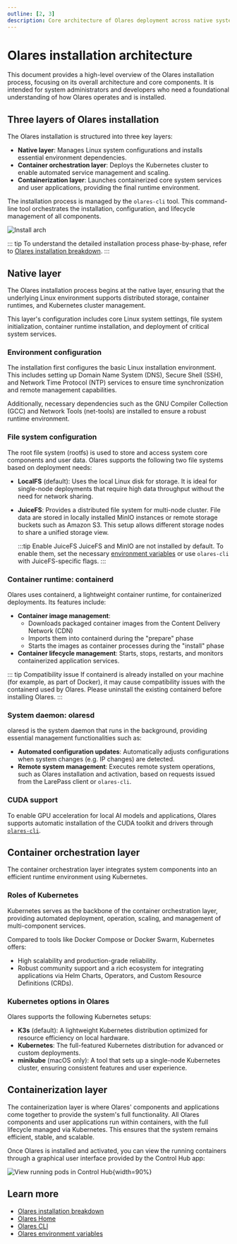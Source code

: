 ```yaml
---
outline: [2, 3]
description: Core architecture of Olares deployment across native system layer, Kubernetes orchestration and containerized services. Technical insights into how Olares layers interact.
---
```

# Olares installation architecture 

This document provides a high-level overview of the Olares installation process, focusing on its overall architecture and core components. It is intended for system administrators and developers who need a foundational understanding of how Olares operates and is installed.

## Three layers of Olares installation
The Olares installation is structured into three key layers:

- **Native layer**: Manages Linux system configurations and installs essential environment dependencies.
- **Container orchestration layer**: Deploys the Kubernetes cluster to enable automated service management and scaling.
- **Containerization layer**: Launches containerized core system services and user applications, providing the final runtime environment.

The installation process is managed by the `olares-cli` tool. This command-line tool orchestrates the installation, configuration, and lifecycle management of all components.

![Install arch](/images/developer/install/olares-install.png)

::: tip
To understand the detailed installation process phase-by-phase, refer to [Olares installation breakdown](installation-process.md).
:::

## Native layer
The Olares installation process begins at the native layer, ensuring that the underlying Linux environment supports distributed storage, container runtimes, and Kubernetes cluster management.

This layer's configuration includes core Linux system settings, file system initialization, container runtime installation, and deployment of critical system services.

### Environment configuration

The installation first configures the basic Linux installation environment. This includes setting up Domain Name System (DNS), Secure Shell (SSH), and Network Time Protocol (NTP) services to ensure time synchronization and remote management capabilities.

Additionally, necessary dependencies such as the GNU Compiler Collection (GCC) and Network Tools (net-tools) are installed to ensure a robust runtime environment.

### File system configuration

The root file system (rootfs) is used to store and access system core components and user data. Olares supports the following two file systems based on deployment needs:

- **LocalFS** (default): Uses the local Linux disk for storage. It is ideal for single-node deployments that require high data throughput without the need for network sharing.

- **JuiceFS**: Provides a distributed file system for multi-node cluster. File data are stored in locally installed MinIO instances or remote storage buckets such as Amazon S3. This setup allows different storage nodes to share a unified storage view.

  :::tip Enable JuiceFS
  JuiceFS and MinIO are not installed by default. To enable them, set the necessary [environment variables](environment-variables.md#juicefs) or use `olares-cli` with JuiceFS-specific flags.
  :::

### Container runtime: containerd
Olares uses containerd, a lightweight container runtime, for containerized deployments. Its features include:
- **Container image management**:
    - Downloads packaged container images from the Content Delivery Network (CDN)
    - Imports them into containerd during the "prepare" phase
    - Starts the images as container processes during the "install" phase
- **Container lifecycle management**: Starts, stops, restarts, and monitors containerized application services.

::: tip Compatibility issue
If containerd is already installed on your machine (for example, as part of Docker), it may cause compatibility issues with the containerd used by Olares. Please uninstall the existing containerd before installing Olares.
:::

### System daemon: olaresd
olaresd is the system daemon that runs in the background, providing essential management functionalities such as:
- **Automated configuration updates**: Automatically adjusts configurations when system changes (e.g. IP changes) are detected.
- **Remote system management**: Executes remote system operations, such as Olares installation and activation, based on requests issued from the LarePass client or `olares-cli`.

### CUDA support
To enable GPU acceleration for local AI models and applications, Olares supports automatic installation of the CUDA toolkit and drivers through [`olares-cli`](cli/gpu.md). 

## Container orchestration layer
The container orchestration layer integrates system components into an efficient runtime environment using Kubernetes.

### Roles of Kubernetes
Kubernetes serves as the backbone of the container orchestration layer, providing automated deployment, operation, scaling, and management of multi-component services.

Compared to tools like Docker Compose or Docker Swarm, Kubernetes offers:
- High scalability and production-grade reliability.
- Robust community support and a rich ecosystem for integrating applications via Helm Charts, Operators, and Custom Resource Definitions (CRDs).

### Kubernetes options in Olares
Olares supports the following Kubernetes setups:
- **K3s** (default): A lightweight Kubernetes distribution optimized for resource efficiency on local hardware.
- **Kubernetes**: The full-featured Kubernetes distribution for advanced or custom deployments.
- **minikube** (macOS only): A tool that sets up a single-node Kubernetes cluster, ensuring consistent features and user experience.

## Containerization layer

The containerization layer is where Olares' components and applications come together to provide the system's full functionality. All Olares components and user applications run within containers, with the full lifecycle managed via Kubernetes. This ensures that the system remains efficient, stable, and scalable.

Once Olares is installed and activated, you can view the running containers through a graphical user interface provided by the Control Hub app:

![View running pods in Control Hub](/images/developer/install/running-pods.png#bordered){width=90%}

## Learn more

- [Olares installation breakdown](installation-process.md)
- [Olares Home](olares-home.md)
- [Olares CLI](cli/olares-cli.md)
- [Olares environment variables](environment-variables.md)